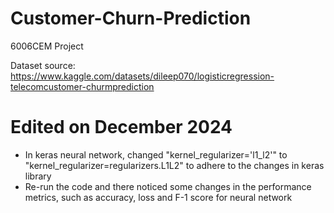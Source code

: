 # Customer-Churn-Prediction
6006CEM Project

Dataset source: https://www.kaggle.com/datasets/dileep070/logisticregression-telecomcustomer-churmprediction

# Edited on December 2024
- In keras neural network, changed "kernel_regularizer='l1_l2'" to "kernel_regularizer=regularizers.L1L2" to adhere to the changes in keras library
- Re-run the code and there noticed some changes in the performance metrics, such as accuracy, loss and F-1 score for neural network
